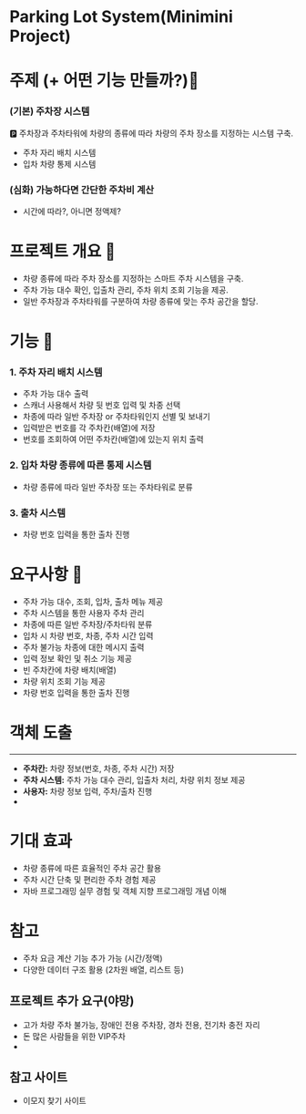 # Parking Lot System(Minimini Project)

# 주제 (+ 어떤 기능 만들까?)🍟

### (기본) 주차장 시스템

<aside>
🅿️ 주차장과 주차타워에 차량의 종류에 따라 차량의 주차 장소를 지정하는 시스템 구축.

</aside>

- 주차 자리 배치 시스템
- 입차 차량 통제 시스템

### (심화) 가능하다면 간단한 주차비 계산

- 시간에 따라?, 아니면 정액제?

# 프로젝트 개요 🚗

- 차량 종류에 따라 주차 장소를 지정하는 스마트 주차 시스템을 구축.
- 주차 가능 대수 확인, 입출차 관리, 주차 위치 조회 기능을 제공.
- 일반 주차장과 주차타워를 구분하여 차량 종류에 맞는 주차 공간을 할당.

# 기능 🔧

### 1. 주차 자리 배치 시스템

- 주차 가능 대수 출력
- 스캐너 사용해서 차량 뒷 번호 입력 및 차종 선택
- 차종에 따라 일반 주차장 or 주차타워인지 선별 및 보내기
- 입력받은 번호를 각 주차칸(배열)에 저장
- 번호를 조회하여 어떤 주차칸(배열)에 있는지 위치 출력

### 2. 입차 차량 종류에 따른 통제 시스템

- 차량 종류에 따라 일반 주차장 또는 주차타워로 분류

### 3. 출차 시스템

- 차량 번호 입력을 통한 출차 진행

# 요구사항 🔪

- 주차 가능 대수, 조회, 입차, 출차 메뉴 제공
- 주차 시스템을 통한 사용자 주차 관리
- 차종에 따른 일반 주차장/주차타워 분류
- 입차 시 차량 번호, 차종, 주차 시간 입력
- 주차 불가능 차종에 대한 메시지 출력
- 입력 정보 확인 및 취소 기능 제공
- 빈 주차칸에 차량 배치(배열)
- 차량 위치 조회 기능 제공
- 차량 번호 입력을 통한 출차 진행

# 객체 도출

---

- **주차칸:** 차량 정보(번호, 차종, 주차 시간) 저장
- **주차 시스템:** 주차 가능 대수 관리, 입출차 처리, 차량 위치 정보 제공
- **사용자:** 차량 정보 입력, 주차/출차 진행
- 

# 기대 효과

- 차량 종류에 따른 효율적인 주차 공간 활용
- 주차 시간 단축 및 편리한 주차 경험 제공
- 자바 프로그래밍 실무 경험 및 객체 지향 프로그래밍 개념 이해

# 참고

- 주차 요금 계산 기능 추가 가능 (시간/정액)
- 다양한 데이터 구조 활용 (2차원 배열, 리스트 등)

## 프로젝트 추가 요구(야망)

- 고가 차량 주차 불가능, 장애인 전용 주차장, 경차 전용, 전기차 충전 자리
- 돈 많은 사람들을 위한 VIP주차
- 

## 참고 사이트

- 이모지 찾기 사이트
